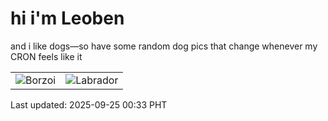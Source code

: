 # hi i'm Leoben

and i like dogs—so have some random dog pics that change whenever my CRON feels like it

|  |  |
|--------|----------|
| ![Borzoi](https://random-dog-vercel.vercel.app/api/random-borzoi?v=1758731594) | ![Labrador](https://random-dog-vercel.vercel.app/api/random-labrador?v=1758731594) |

Last updated: 2025-09-25 00:33 PHT
